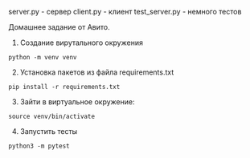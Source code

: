 server.py - сервер
client.py - клиент
test_server.py - немного тестов

Домашнее задание от Авито.

1. Создание вирутального окружения
```
python -m venv venv
```
2. Установка пакетов из файла requirements.txt
```
pip install -r requirements.txt
```
3. Зайти в виртуальное окружение:
```
source venv/bin/activate
```
4. Запустить тесты
```
python3 -m pytest
```
